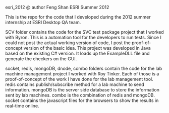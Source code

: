 esri_2012
@ author Feng Shan ESRI Summer 2012

This is the repo for the code that I developed during the 2012 summer internship at ESRI Desktop QA team.

SCV folder contains the code for the SVC test package project that I worked with Byron. 
This is a automation tool for the developers to run tests.
Since I could not post the actual working version of code, I post the proof-of-concept version of the basic idea. 
This project was developed in Java based on the existing C# version. 
It loads up the ExampleDLL file and generate the checkers on the GUI.

socket, redis, mongoDB, dnode, combo folders contain the code for the lab machine management project I worked with Roy Tinker. 
Each of those is a proof-of-concept of the work I have done for the lab management tool. 
redis contains publish/subscribe method for a lab machine to send information. 
mongoDB is the server side database to store the information sent by lab machines. 
combo is the combination of redis and mongoDB. 
socket contains the javascript files for the browsers to show the results in real-time online.
